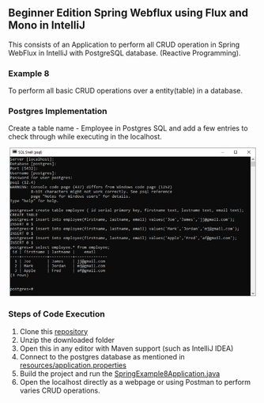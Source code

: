 ## Beginner Edition Spring Webflux using Flux and Mono in IntelliJ
This consists of an Application to perform all CRUD operation in Spring WebFlux in IntelliJ with PostgreSQL database. (Reactive Programming).

### Example 8
To perform all basic CRUD operations over a entity(table) in a database.

### Postgres Implementation
Create a table name - Employee in Postgres SQL and add a few entries to check through while executing in the localhost.

<div align='center'>
<img src = 'Employee_Postrges.PNG' height="300px">
</div>

### Steps of Code Execution

  1. Clone this [repository](https://github.com/nikita9604/Beginner-Edition-Spring-Webflux-in-IntelliJ)
  2. Unzip the downloaded folder
  3. Open this in any editor with Maven support (such as IntelliJ IDEA)
  4. Connect to the postgres database as mentioned in [resources/application.properties](https://github.com/nikita9604/Beginner-Edition-Spring-Webflux-in-IntelliJ/blob/main/spring-web-example-8/src/main/resources/application.properties)
  5. Build the project and run the [SpringExample8Application.java](https://github.com/nikita9604/Beginner-Edition-Spring-Webflux-in-IntelliJ/blob/main/spring-web-example-8/src/main/java/com/nikita/springwebexample8/SpringWebExample8Application.java)
  6. Open the localhost directly as a webpage or using Postman to perform varies CRUD operations.
